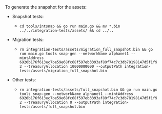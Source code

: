 To generate the snapshot for the assets:

* Snapshot tests:
  - `cd tools/intsnap && go run main.go && mv *.bin ../../integration-tests/assets/ && cd ../..`

* Migration tests:
  - `rm integration-tests/assets/migration_full_snapshot.bin && go run main.go tools snap-gen --networkName alphanet1 --mintAddress 6920b176f613ec7be59e68fc68f597eb3393af80f74c7c3db78198147d5f1f92 --treasuryAllocation 10000000000 --outputPath integration-tests/assets/migration_full_snapshot.bin`

* Other tests:
  - `rm integration-tests/assets/full_snapshot.bin && go run main.go tools snap-gen --networkName alphanet1 --mintAddress 6920b176f613ec7be59e68fc68f597eb3393af80f74c7c3db78198147d5f1f92 --treasuryAllocation 0 --outputPath integration-tests/assets/full_snapshot.bin`